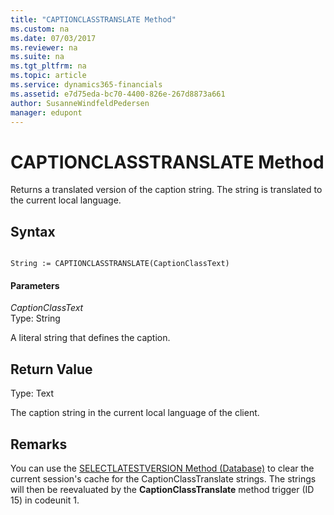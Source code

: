 ```yaml
---
title: "CAPTIONCLASSTRANSLATE Method"
ms.custom: na
ms.date: 07/03/2017
ms.reviewer: na
ms.suite: na
ms.tgt_pltfrm: na
ms.topic: article
ms.service: dynamics365-financials
ms.assetid: e7d75eda-bc70-4400-826e-267d8873a661
author: SusanneWindfeldPedersen
manager: edupont
---
```


 

# CAPTIONCLASSTRANSLATE Method
Returns a translated version of the caption string. The string is translated to the current local language.  
  
## Syntax  
  
```  
  
String := CAPTIONCLASSTRANSLATE(CaptionClassText)  
```  
  
#### Parameters  
 *CaptionClassText*  
 Type: String  
  
 A literal string that defines the caption.  
  
## Return Value  
 Type: Text  
  
 The caption string in the current local language of the client.  
  
## Remarks  
 You can use the [SELECTLATESTVERSION Method \(Database\)](devenv-selectlatestversion-method-database.md) to clear the current session's cache for the CaptionClassTranslate strings. The strings will then be reevaluated by the **CaptionClassTranslate** method trigger \(ID 15\) in codeunit 1.  
<!--  
## See Also  
 [CaptionClass Functionality](captionclass-functionality.md)
 -->